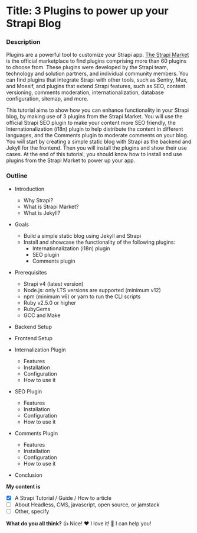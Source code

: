 # **Title**: 3 Plugins to power up your Strapi Blog

### **Description**

Plugins are a powerful tool to customize your Strapi app. [The Strapi Market](https://market.strapi.io/) is the official marketplace to find plugins comprising more than 60 plugins to choose from. These plugins were developed by the Strapi team, technology and solution partners, and individual community members. You can find plugins that integrate Strapi with other tools, such as Sentry, Mux, and Moesif, and plugins that extend Strapi features, such as SEO, content versioning, comments moderation, internationalization, database configuration, sitemap, and more.

This tutorial aims to show how you can enhance functionality in your Strapi blog, by making use of 3 plugins from the Strapi Market. You will use the official Strapi SEO plugin to make your content more SEO friendly, the Internationalization (i18n) plugin to help distribute the content in different languages, and the Comments plugin to moderate comments on your blog. You will start by creating a simple static blog with Strapi as the backend and Jekyll for the frontend. Then you will install the plugins and show their use cases. At the end of this tutorial, you should know how to install and use plugins from the Strapi Market to power up your app.

### **Outline**

- Introduction
  - Why Strapi?
  - What is Strapi Market?
  - What is Jekyll?

- Goals
 
  - Build a simple static blog using Jekyll and Strapi
  - Install and showcase the functionality of the following plugins:
    - Internationalization (i18n) plugin
    - SEO plugin
    - Comments plugin
 
- Prerequisites
  - Strapi v4 (latest version)
  - Node.js: only LTS versions are supported (minimum v12)
  - npm (minimum v6) or yarn to run the CLI scripts
  - Ruby v2.5.0 or higher
  - RubyGems
  - GCC and Make

- Backend Setup
- Frontend Setup
- Internalization Plugin
  - Features
  - Installation
  - Configuration
  - How to use it
- SEO Plugin
  - Features
  - Installation
  - Configuration
  - How to use it
- Comments Plugin
  - Features
  - Installation
  - Configuration
  - How to use it
- Conclusion

**My content is**

- [x] A Strapi Tutorial / Guide / How to article
- [ ] About Headless, CMS, javascript, open source, or jamstack
- [ ] Other, specify

**What do you all think?**
👍  Nice!
❤️ I love it!
🚀  I can help you!
